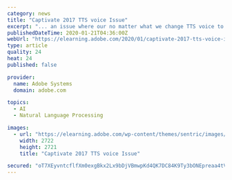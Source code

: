 ```yaml
---
category: news
title: "Captivate 2017 TTS voice Issue"
excerpt: "... an issue where our no matter what we change TTS voice to in Captivate the voice will default to the computer’s Text to Speech (Control panel>speech recognition). This presents a problem where we want to have different voices on different slides. We are desperate for some help on this as our IT company has said it is a Captivate issue."
publishedDateTime: 2020-01-21T04:36:00Z
webUrl: "https://elearning.adobe.com/2020/01/captivate-2017-tts-voice-issue/"
type: article
quality: 24
heat: 24
published: false

provider:
  name: Adobe Systems
  domain: adobe.com

topics:
  - AI
  - Natural Language Processing

images:
  - url: "https://elearning.adobe.com/wp-content/themes/sentric/images/elcomm2019/defaultDisplayImage.jpeg"
    width: 2722
    height: 2721
    title: "Captivate 2017 TTS voice Issue"

secured: "oT7XEyvntcflfXm0exgBkx2Lx9bDjVBmwpKd4QK7DC84K9Ty3bONEpreaa4tVZ55P1WxUNVctyk8sf3MIQlf2QtjETn4mbRut2tdyHKOVNA0BtRVLQ3l3yZQO861aQMZRDcRkzCWYVgHBTVbX+//MkG2kWcM6VpVit0CGbVewt4jeJ2k4QaQReyhM7GLcVjKlN1PtvKaPquuBhvsmDCkz3RNPELeRv3FiWATJan1FxE+Aw7cXM9h2ZrVRBEms7MPEbJUGztP1fuDevsiGq2Cbz+ZUE9SfUS/L95CFNb0K68=;aSOGtUpUdw+T02R8qWKoiQ=="
---
```


